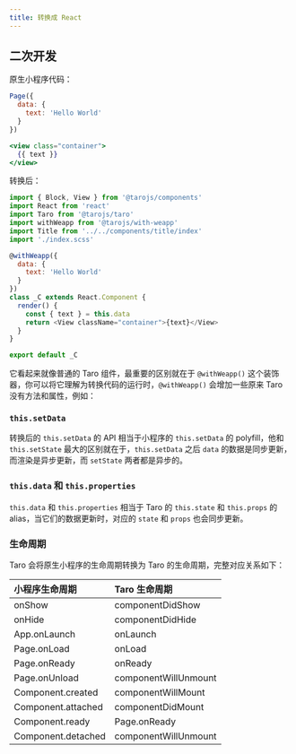 ```yaml
---
title: 转换成 React
---
```


## 二次开发

原生小程序代码：

```jsx
Page({
  data: {
    text: 'Hello World'
  }
})

<view class="container">
  {{ text }}
</view>
```

转换后：

```javascript
import { Block, View } from '@tarojs/components'
import React from 'react'
import Taro from '@tarojs/taro'
import withWeapp from '@tarojs/with-weapp'
import Title from '../../components/title/index'
import './index.scss'

@withWeapp({
  data: {
    text: 'Hello World'
  }
})
class _C extends React.Component {
  render() {
    const { text } = this.data
    return <View className="container">{text}</View>
  }
}

export default _C
```

它看起来就像普通的 Taro 组件，最重要的区别就在于 `@withWeapp()` 这个装饰器，你可以将它理解为转换代码的运行时，`@withWeapp()` 会增加一些原来 Taro 没有方法和属性，例如：

### `this.setData`

转换后的 `this.setData` 的 API 相当于小程序的 `this.setData` 的 polyfill，他和 `this.setState` 最大的区别就在于，`this.setData` 之后 `data` 的数据是同步更新，而渲染是异步更新，而 `setState` 两者都是异步的。

### `this.data` 和 `this.properties`

`this.data` 和 `this.properties` 相当于 Taro 的 `this.state` 和 `this.props` 的 alias，当它们的数据更新时，对应的 `state` 和 `props` 也会同步更新。

### 生命周期

Taro 会将原生小程序的生命周期转换为 Taro 的生命周期，完整对应关系如下：

|小程序生命周期|Taro 生命周期|
| :-- | :-- |
| onShow | componentDidShow |
| onHide | componentDidHide |
| App.onLaunch | onLaunch |
| Page.onLoad | onLoad |
| Page.onReady | onReady |
| Page.onUnload | componentWillUnmount |
| Component.created | componentWillMount |
| Component.attached | componentDidMount |
| Component.ready | Page.onReady  |
| Component.detached | componentWillUnmount |

